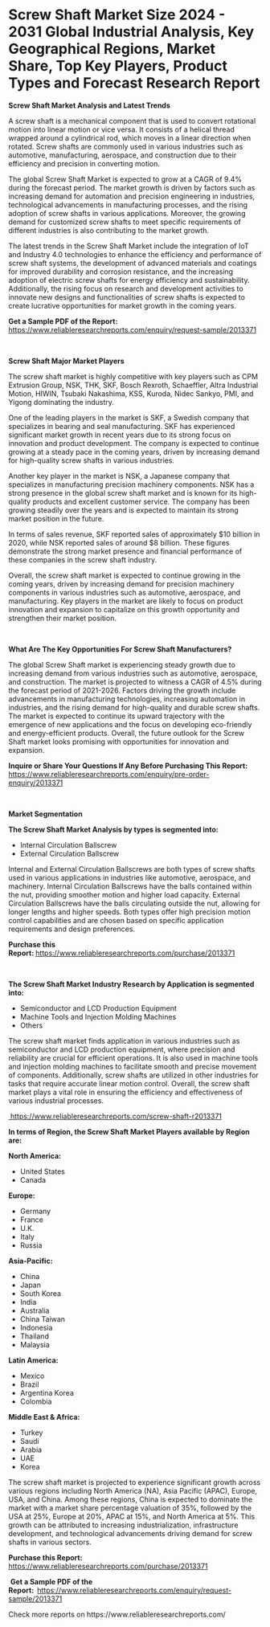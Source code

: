 <p><h1>Screw Shaft Market Size 2024 - 2031 Global Industrial Analysis, Key Geographical Regions, Market Share, Top Key Players, Product Types and Forecast Research Report</h1></p><p><strong>Screw Shaft Market Analysis and Latest Trends</strong></p>
<p><p>A screw shaft is a mechanical component that is used to convert rotational motion into linear motion or vice versa. It consists of a helical thread wrapped around a cylindrical rod, which moves in a linear direction when rotated. Screw shafts are commonly used in various industries such as automotive, manufacturing, aerospace, and construction due to their efficiency and precision in converting motion.</p><p>The global Screw Shaft Market is expected to grow at a CAGR of 9.4% during the forecast period. The market growth is driven by factors such as increasing demand for automation and precision engineering in industries, technological advancements in manufacturing processes, and the rising adoption of screw shafts in various applications. Moreover, the growing demand for customized screw shafts to meet specific requirements of different industries is also contributing to the market growth.</p><p>The latest trends in the Screw Shaft Market include the integration of IoT and Industry 4.0 technologies to enhance the efficiency and performance of screw shaft systems, the development of advanced materials and coatings for improved durability and corrosion resistance, and the increasing adoption of electric screw shafts for energy efficiency and sustainability. Additionally, the rising focus on research and development activities to innovate new designs and functionalities of screw shafts is expected to create lucrative opportunities for market growth in the coming years.</p></p>
<p><strong>Get a Sample PDF of the Report:&nbsp;</strong> <a href="https://www.reliableresearchreports.com/enquiry/request-sample/2013371">https://www.reliableresearchreports.com/enquiry/request-sample/2013371</a></p>
<p>&nbsp;</p>
<p><strong>Screw Shaft Major Market Players</strong></p>
<p><p>The screw shaft market is highly competitive with key players such as CPM Extrusion Group, NSK, THK, SKF, Bosch Rexroth, Schaeffler, Altra Industrial Motion, HIWIN, Tsubaki Nakashima, KSS, Kuroda, Nidec Sankyo, PMI, and Yigong dominating the industry. </p><p>One of the leading players in the market is SKF, a Swedish company that specializes in bearing and seal manufacturing. SKF has experienced significant market growth in recent years due to its strong focus on innovation and product development. The company is expected to continue growing at a steady pace in the coming years, driven by increasing demand for high-quality screw shafts in various industries.</p><p>Another key player in the market is NSK, a Japanese company that specializes in manufacturing precision machinery components. NSK has a strong presence in the global screw shaft market and is known for its high-quality products and excellent customer service. The company has been growing steadily over the years and is expected to maintain its strong market position in the future.</p><p>In terms of sales revenue, SKF reported sales of approximately $10 billion in 2020, while NSK reported sales of around $8 billion. These figures demonstrate the strong market presence and financial performance of these companies in the screw shaft industry.</p><p>Overall, the screw shaft market is expected to continue growing in the coming years, driven by increasing demand for precision machinery components in various industries such as automotive, aerospace, and manufacturing. Key players in the market are likely to focus on product innovation and expansion to capitalize on this growth opportunity and strengthen their market position.</p></p>
<p>&nbsp;</p>
<p><strong>What Are The Key Opportunities For Screw Shaft Manufacturers?</strong></p>
<p><p>The global Screw Shaft market is experiencing steady growth due to increasing demand from various industries such as automotive, aerospace, and construction. The market is projected to witness a CAGR of 4.5% during the forecast period of 2021-2026. Factors driving the growth include advancements in manufacturing technologies, increasing automation in industries, and the rising demand for high-quality and durable screw shafts. The market is expected to continue its upward trajectory with the emergence of new applications and the focus on developing eco-friendly and energy-efficient products. Overall, the future outlook for the Screw Shaft market looks promising with opportunities for innovation and expansion.</p></p>
<p><strong>Inquire or Share Your Questions If Any Before Purchasing This Report:</strong> <a href="https://www.reliableresearchreports.com/enquiry/pre-order-enquiry/2013371">https://www.reliableresearchreports.com/enquiry/pre-order-enquiry/2013371</a></p>
<p>&nbsp;</p>
<p><strong>Market Segmentation</strong></p>
<p><strong>The Screw Shaft Market Analysis by types is segmented into:</strong></p>
<p><ul><li>Internal Circulation Ballscrew</li><li>External Circulation Ballscrew</li></ul></p>
<p><p>Internal and External Circulation Ballscrews are both types of screw shafts used in various applications in industries like automotive, aerospace, and machinery. Internal Circulation Ballscrews have the balls contained within the nut, providing smoother motion and higher load capacity. External Circulation Ballscrews have the balls circulating outside the nut, allowing for longer lengths and higher speeds. Both types offer high precision motion control capabilities and are chosen based on specific application requirements and design preferences.</p></p>
<p><strong>Purchase this Report:&nbsp;</strong><a href="https://www.reliableresearchreports.com/purchase/2013371">https://www.reliableresearchreports.com/purchase/2013371</a></p>
<p>&nbsp;</p>
<p><strong>The Screw Shaft Market Industry Research by Application is segmented into:</strong></p>
<p><ul><li>Semiconductor and LCD Production Equipment</li><li>Machine Tools and Injection Molding Machines</li><li>Others</li></ul></p>
<p><p>The screw shaft market finds application in various industries such as semiconductor and LCD production equipment, where precision and reliability are crucial for efficient operations. It is also used in machine tools and injection molding machines to facilitate smooth and precise movement of components. Additionally, screw shafts are utilized in other industries for tasks that require accurate linear motion control. Overall, the screw shaft market plays a vital role in ensuring the efficiency and effectiveness of various industrial processes.</p></p>
<p><a href="https://www.reliableresearchreports.com/screw-shaft-r2013371">&nbsp;https://www.reliableresearchreports.com/screw-shaft-r2013371</a></p>
<p><strong>In terms of Region, the Screw Shaft Market Players available by Region are:</strong></p>
<p>
    <p> <strong> North America: </strong>
        <ul>
            <li>United States</li>
            <li>Canada</li>
        </ul>
        </p> 
    <p> <strong> Europe: </strong>
        <ul>
            <li>Germany</li>
            <li>France</li>
            <li>U.K.</li>
            <li>Italy</li>
            <li>Russia</li>
        </ul>
        </p> 
    <p> <strong> Asia-Pacific: </strong>
        <ul>
            <li>China</li>
            <li>Japan</li>
            <li>South Korea</li>
            <li>India</li>
            <li>Australia</li>
            <li>China Taiwan</li>
            <li>Indonesia</li>
            <li>Thailand</li>
            <li>Malaysia</li>
        </ul>
        </p> 
    <p> <strong> Latin America: </strong>
        <ul>
            <li>Mexico</li>
            <li>Brazil</li>
            <li>Argentina Korea</li>
            <li>Colombia</li>
        </ul>
        </p> 
    <p> <strong> Middle East & Africa: </strong>
        <ul>
            <li>Turkey</li>
            <li>Saudi</li>
            <li>Arabia</li>
            <li>UAE</li>
            <li>Korea</li>
        </ul>
    </p>
    </p>
<p><p>The screw shaft market is projected to experience significant growth across various regions including North America (NA), Asia Pacific (APAC), Europe, USA, and China. Among these regions, China is expected to dominate the market with a market share percentage valuation of 35%, followed by the USA at 25%, Europe at 20%, APAC at 15%, and North America at 5%. This growth can be attributed to increasing industrialization, infrastructure development, and technological advancements driving demand for screw shafts in various sectors.</p></p>
<p><strong>Purchase this Report: </strong><a href="https://www.reliableresearchreports.com/purchase/2013371">https://www.reliableresearchreports.com/purchase/2013371</a></p>
<p>&nbsp;<strong>Get a Sample PDF of the Report:&nbsp;&nbsp;</strong><a href="https://www.reliableresearchreports.com/enquiry/request-sample/2013371">https://www.reliableresearchreports.com/enquiry/request-sample/2013371</a></p>
<p><strong></strong></p>
<p>Check more reports on https://www.reliableresearchreports.com/</p>